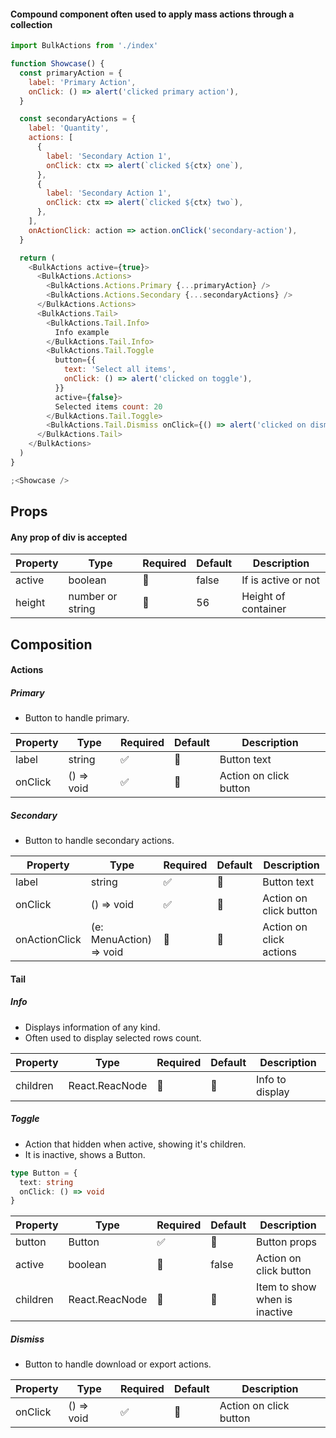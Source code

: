 #### Compound component often used to apply mass actions through a collection

```js
import BulkActions from './index'

function Showcase() {
  const primaryAction = {
    label: 'Primary Action',
    onClick: () => alert('clicked primary action'),
  }

  const secondaryActions = {
    label: 'Quantity',
    actions: [
      {
        label: 'Secondary Action 1',
        onClick: ctx => alert(`clicked ${ctx} one`),
      },
      {
        label: 'Secondary Action 1',
        onClick: ctx => alert(`clicked ${ctx} two`),
      },
    ],
    onActionClick: action => action.onClick('secondary-action'),
  }

  return (
    <BulkActions active={true}>
      <BulkActions.Actions>
        <BulkActions.Actions.Primary {...primaryAction} />
        <BulkActions.Actions.Secondary {...secondaryActions} />
      </BulkActions.Actions>
      <BulkActions.Tail>
        <BulkActions.Tail.Info>
          Info example
        </BulkActions.Tail.Info>
        <BulkActions.Tail.Toggle
          button={{
            text: 'Select all items',
            onClick: () => alert('clicked on toggle'),
          }}
          active={false}>
          Selected items count: 20
        </BulkActions.Tail.Toggle>
        <BulkActions.Tail.Dismiss onClick={() => alert('clicked on dismiss')} />
      </BulkActions.Tail>
    </BulkActions>
  )
}

;<Showcase />
```

## Props

#### Any prop of div is accepted

| Property | Type             | Required | Default | Description         |
|----------|------------------|----------|---------|---------------------|
| active   | boolean          | 🚫       | false   | If is active or not |
| height   | number or string | 🚫       | 56      | Height of container |

## Composition

#### Actions

##### Primary

- Button to handle primary.

| Property | Type       | Required | Default | Description            |
|----------|------------|----------|---------|------------------------|
| label    | string     | ✅        | 🚫      | Button text            |
| onClick  | () => void | ✅        | 🚫      | Action on click button |

##### Secondary

- Button to handle secondary actions.

| Property      | Type                    | Required | Default | Description             |
|---------------|-------------------------|----------|---------|-------------------------|
| label         | string                  | ✅        | 🚫      | Button text             |
| onClick       | () => void              | ✅        | 🚫      | Action on click button  |
| onActionClick | (e: MenuAction) => void | 🚫       | 🚫      | Action on click actions |

#### Tail

##### Info

- Displays information of any kind.
- Often used to display selected rows count.

| Property | Type           | Required | Default | Description     |
|----------|----------------|----------|---------|-----------------|
| children | React.ReacNode | 🚫       | 🚫      | Info to display |

##### Toggle

- Action that hidden when active, showing it's children.
- It is inactive, shows a Button.

```ts
type Button = {
  text: string
  onClick: () => void
}
```

| Property | Type           | Required | Default | Description                   |
|----------|----------------|----------|---------|-------------------------------|
| button   | Button         | ✅        | 🚫      | Button props                  |
| active   | boolean        | 🚫       | false   | Action on click button        |
| children | React.ReacNode | 🚫       | 🚫      | Item to show when is inactive |

##### Dismiss

- Button to handle download or export actions.

| Property | Type       | Required | Default | Description            |
|----------|------------|----------|---------|------------------------|
| onClick  | () => void | ✅        | 🚫      | Action on click button |
